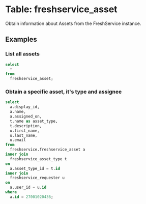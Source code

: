 # Table: freshservice_asset

Obtain information about Assets from the FreshService instance.

## Examples

### List all assets

```sql
select
  *
from
  freshservice_asset;
```

### Obtain a specific asset, it's type and assignee

```sql
select
  a.display_id,
  a.name,
  a.assigned_on,
  t.name as asset_type,
  t.description,
  u.first_name,
  u.last_name,
  u.email
from
  freshservice.freshservice_asset a
inner join
  freshservice_asset_type t
on
  a.asset_type_id = t.id
inner join
  freshservice_requester u
on
  a.user_id = u.id
where 
  a.id = 27001020436;
```
